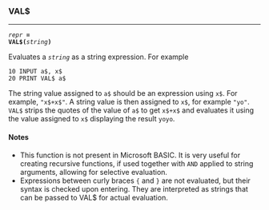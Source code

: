 ### VAL$
***
<code><var>repr</var> <b>= VAL$(</b><var>string</var><b>)</b></code>

Evaluates a <code><var>string</var></code> as a string expression. For example

```
10 INPUT a$, x$
20 PRINT VAL$ a$
```

The string value assigned to `a$` should be an expression using `x$`. For example, `"x$+x$"`. A string value is then assigned to `x$`, for example `"yo"`. `VAL$` strips the quotes of the value of `a$` to get `x$+x$` and evaluates it using the value assigned to `x$` displaying the result `yoyo`.

#### Notes
* This function is not present in Microsoft BASIC. It is very useful for creating recursive functions, if used together with `AND` applied to string arguments, allowing for selective evaluation.
* Expressions between curly braces `{` and `}` are not evaluated, but their syntax is checked upon entering. They are interpreted as strings that can be passed to VAL$ for actual evaluation.
